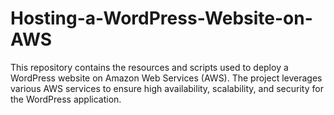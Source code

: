 # Hosting-a-WordPress-Website-on-AWS
This repository contains the resources and scripts used to deploy a WordPress website on Amazon Web Services (AWS). The project leverages various AWS services to ensure high availability, scalability, and security for the WordPress application.

